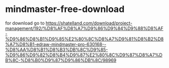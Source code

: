 # mindmaster-free-download
for download go to https://shatelland.com/download/project-management/192/%D8%AF%D8%A7%D9%86%D9%84%D9%88%D8%AF-%D9%86%D8%B1%D9%85%E2%80%8C%D8%A7%D9%81%D8%B2%D8%A7%D8%B1-edraw-mindmaster-pro-630168--%D8%AA%D8%B1%D8%B3%DB%8C%D9%85-%D9%86%D9%82%D8%B4%D9%87%E2%80%8C%D9%87%D8%A7%DB%8C-%D8%B0%D9%87%D9%86%DB%8C/98969
